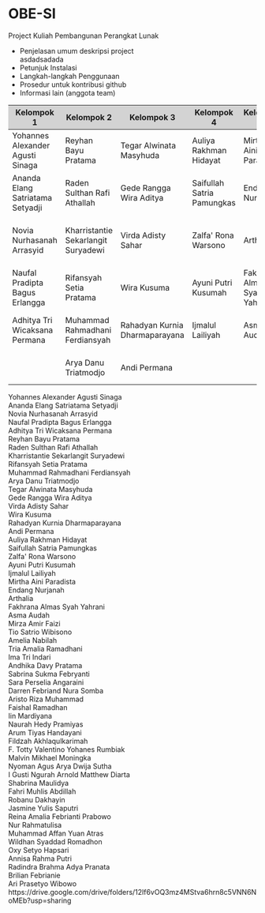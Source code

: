 # OBE-SI
Project Kuliah Pembangunan Perangkat Lunak

- Penjelasan umum deskripsi project <br>
  asdadsadada
- Petunjuk Instalasi 
- Langkah-langkah Penggunaan
- Prosedur untuk kontribusi github
- Informasi lain (anggota team) <br>
<table>
                <thead style="background-color: lightgray">
                    <tr>
                        <th scope="col"> Kelompok 1</th>
                        <th scope="col"> Kelompok 2</th>
                        <th scope="col"> Kelompok 3</th>
                        <th scope="col"> Kelompok 4</th>
                        <th scope="col"> Kelompok 5</th>
                        <th scope="col"> Kelompok 6</th>
                        <th scope="col"> Kelompok 7</th>
                        <th scope="col"> Kelompok 8</th>
                        <th scope="col"> Kelompok 9</th>
                        <th scope="col"> Kelompok 10</th>
                        <th > Kelompok 11</th>                       
                    </tr>
                </thead>
                <tbody>
                        <tr >
                                <td>Yohannes Alexander Agusti Sinaga</td>
                                <td>Reyhan Bayu Pratama</td>
                                <td>Tegar Alwinata Masyhuda</td>
                                <td>Auliya Rakhman Hidayat</td>
                                <td>Mirtha Aini Paradista</td>
                                <td>Mirza Amir Faizi</td>
                                <td>Andhika Davy Pratama</td>
                                <td>Iin Mardiyana</td>
                                <td>Malvin Mikhael Moningka</td>
                                <td>Robanu Dakhayin</td>
                                <td>Oxy Setyo Hapsari</td>
                        </tr>
                        <tr >
                                <td>Ananda Elang Satriatama Setyadji</td>
                                <td>Raden Sulthan Rafi Athallah</td>
                                <td>Gede Rangga Wira Aditya</td>
                                <td>Saifullah Satria Pamungkas</td>
                                <td>Endang Nurjanah</td>
                                <td>Tio Satrio Wibisono</td>
                                <td>Sabrina Sukma Febryanti</td>
                                <td>Naurah Hedy Pramiyas</td>
                                <td>Nyoman Agus Arya Dwija Sutha</td>
                                <td>Jasmine Yulis Saputri</td>
                                <td>Annisa Rahma Putri</td>
                        </tr>
                        <tr >
                                <td>Novia Nurhasanah Arrasyid</td>
                                <td>Kharristantie Sekarlangit Suryadewi</td>
                                <td>Virda Adisty Sahar</td>
                                <td>Zalfa' Rona Warsono</td>
                                <td>Arthalia</td>
                                <td>Amelia Nabilah</td>
                                <td>Sara Perselia Angaraini</td>
                                <td>Arum Tiyas Handayani</td>
                                <td>I Gusti Ngurah Arnold Matthew Diarta</td>
                                <td>Reina Amalia Febrianti Prabowo</td>
                                <td>Radindra Brahma Adya Pranata</td>
                        </tr>
                        <tr >
                                <td>Naufal Pradipta Bagus Erlangga</td>
                                <td>Rifansyah Setia Pratama</td>
                                <td>Wira Kusuma</td>
                                <td>Ayuni Putri Kusumah</td>
                                <td>Fakhrana Almas Syah Yahrani</td>
                                <td>Tria Amalia Ramadhani</td>
                                <td>Darren Febriand Nura Somba</td>
                                <td>Fildzah Akhlaqulkarimah</td>
                                <td>Shabrina Maulidya</td>
                                <td>Nur Rahmatulisa</td>
                                <td>Brilian Febrianie</td>
                        </tr>
                        <tr >
                                <td>Adhitya Tri Wicaksana Permana</td>
                                <td>Muhammad Rahmadhani Ferdiansyah</td>
                                <td>Rahadyan Kurnia Dharmaparayana</td>
                                <td>Ijmalul Lailiyah</td>
                                <td>Asma Audah</td>
                                <td>Ima Tri Indari</td>
                                <td>Aristo Riza Muhammad</td>
                                <td>F. Totty Valentino Yohanes Rumbiak</td>
                                <td>Fahri Muhlis Abdillah</td>
                                <td>Muhammad Affan Yuan Atras</td>
                                <td>Ari Prasetyo Wibowo</td>
                        </tr>
                        <tr >
                                <td></td>
                                <td>Arya Danu Triatmodjo</td>
                                <td>Andi Permana</td>
                                <td></td>
                                <td></td>
                                <td></td>
                                <td>Faishal Ramadhan</td>
                                <td></td>
                                <td></td>
                                <td>Wildhan Syaddad Romadhon</td>
                                <td></td>
                        </tr>                       
                </tbody>    
  </table>
    Yohannes Alexander Agusti Sinaga <br>
    Ananda Elang Satriatama Setyadji <br>
    Novia Nurhasanah Arrasyid <br>
    Naufal Pradipta Bagus Erlangga <br>
    Adhitya Tri Wicaksana Permana <br>
    Reyhan Bayu Pratama <br>
    Raden Sulthan Rafi Athallah <br>
    Kharristantie Sekarlangit Suryadewi <br>
    Rifansyah Setia Pratama <br>
    Muhammad Rahmadhani Ferdiansyah <br>
    Arya Danu Triatmodjo <br> 
    Tegar Alwinata Masyhuda <br>
    Gede Rangga Wira Aditya <br>
    Virda Adisty Sahar <br>
    Wira Kusuma <br>
    Rahadyan Kurnia Dharmaparayana <br>
    Andi Permana <br>
    Auliya Rakhman Hidayat <br>
    Saifullah Satria Pamungkas <br>
    Zalfa' Rona Warsono <br>
    Ayuni Putri Kusumah <br>
    Ijmalul Lailiyah <br>
    Mirtha Aini Paradista <br>
    Endang Nurjanah <br>
    Arthalia <br>
    Fakhrana Almas Syah Yahrani <br>
    Asma Audah <br>
    Mirza Amir Faizi <br>
    Tio Satrio Wibisono <br>
    Amelia Nabilah <br>
    Tria Amalia Ramadhani <br>
    Ima Tri Indari <br>
    Andhika Davy Pratama <br>
    Sabrina Sukma Febryanti <br>
    Sara Perselia Angaraini <br>
    Darren Febriand Nura Somba <br>
    Aristo Riza Muhammad <br>
    Faishal Ramadhan <br>
    Iin Mardiyana <br>
    Naurah Hedy Pramiyas <br>
    Arum Tiyas Handayani <br>
    Fildzah Akhlaqulkarimah <br>
    F. Totty Valentino Yohanes Rumbiak <br>
    Malvin Mikhael Moningka <br>
    Nyoman Agus Arya Dwija Sutha <br>
    I Gusti Ngurah Arnold Matthew Diarta <br>
    Shabrina Maulidya <br>
    Fahri Muhlis Abdillah <br>
    Robanu Dakhayin <br>
    Jasmine Yulis Saputri <br>
    Reina Amalia Febrianti Prabowo <br>
    Nur Rahmatulisa <br>
    Muhammad Affan Yuan Atras <br>
    Wildhan Syaddad Romadhon <br>
    Oxy Setyo Hapsari <br>
    Annisa Rahma Putri <br>
    Radindra Brahma Adya Pranata <br>
    Brilian Febrianie <br> 
    Ari Prasetyo Wibowo <br>
https://drive.google.com/drive/folders/12lf6vOQ3mz4MStva6hrn8c5VNN6NoMEb?usp=sharing
